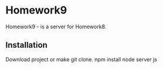 # Homework9

Homework9 - is a server for Homework8.

## Installation

Download project or make git clone. 
npm install
node server js

